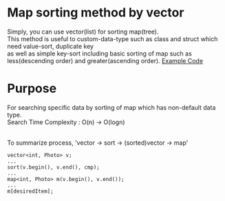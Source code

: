 # Map sorting method by vector
Simply, you can use vector(list) for sorting map(tree). </br>
This method is useful to custom-data-type such as class and struct which need value-sort, duplicate key </br>
as well as simple key-sort including basic sorting of map such as less(descending order) and greater(ascending order). 
[Example Code](ExampleCode.cpp)

# Purpose
For searching specific data by sorting of map which has non-default data type. </br>
Search Time Complexity : O(n) -> O(logn) </br></br>


To summarize process, 'vector -> sort -> (sorted)vector -> map'

```
vector<int, Photo> v;
...
sort(v.begin(), v.end(), cmp);
... 
map<int, Photo> m(v.begin(), v.end());
...
m[desiredItem];
```
